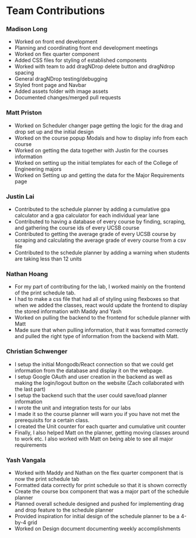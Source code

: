 # Team Contributions

### Madison Long
- Worked on front end development
- Planning and coordinating front end development meetings
- Worked on flex quarter component
- Added CSS files for styling of established components
- Worked with team to add dragNDrop delete button and dragNdrop spacing
- General dragNDrop testing/debugging
- Styled front page and Navbar
- Added assets folder with image assets
- Documented changes/merged pull requests

### Matt Priston
- Worked on Scheduler changer page getting the logic for the drag and drop set up and the initial design
- Worked on the course popup Modals and how to display info from each course
- Worked on getting the data together with Justin for the courses information
- Worked on setting up the initial templates for each of the College of Engineering majors
- Worked on Setting up and getting the data for the Major Requirements page

### Justin Lai
- Contributed to the schedule planner by adding a cumulative gpa calculator and a gpa calculator for each individual year lane
- Contributed to having a database of every course by finding, scraping, and gathering the course ids of every UCSB course
- Contributed to getting the average grade of every UCSB course by scraping and calculating the average grade of every course from a csv file
- Contributed to the schedule planner by adding a warning when students are taking less than 12 units

### Nathan Hoang
- For my part of contributing for the lab, I worked mainly on the frontend of the print schedule tab.
- I had to make a css file that had all of styling using flexboxes so that when we added the classes, react would update the frontend to display the stored information with Maddy and Yash
- Worked on pulling the backend to the frontend for schedule planner with Matt
- Made sure that when pulling information, that it was formatted correctly and pulled the right type of information from the backend with Matt.

### Christian Schwenger
- I setup the initial Mongodb/React connection so that we could get information from the database and display it on the webpage.
- I setup Google OAuth and user creation in the backend as well as making the login/logout button on the website (Zach collaborated with the last part)
- I setup the backend such that the user could save/load planner information
- I wrote the unit and integration tests for our labs
- I made it so the course planner will warn you if you have not met the prerequisits for a certain class.
- I created the Unit counter for each quarter and cumulative unit counter
- Finally, I also helped Matt on the planner, getting moving classes around to work etc. I also worked with Matt on being able to see all major requirements

### Yash Vangala
- Worked with Maddy and Nathan on the flex quarter component that is now the print schedule tab
- Formatted data correctly for print schedule so that it is shown correctly
- Create the course box component that was a major part of the schedule planner
- Planned overall schedule designed and pushed for implementing drag and drop feature to the schedule planner
- Provided inspiration for initial design of the schedule planner to be a 4-by-4 grid
- Worked on Design document documenting weekly accomplishments 